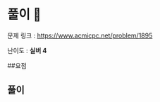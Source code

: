 # 풀이 :notebook:

   문제 링크 : https://www.acmicpc.net/problem/1895
   
   난이도 : __실버 4__
   
##요점



## 풀이